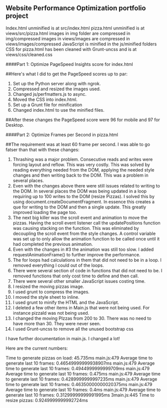 ## Website Performance Optimization portfolio project

Index.html unminified is at src/index.html
pizza.html unminified is at views/src/pizza.html
images in img folder are compressed in img/compressed
images in views/images are compressed in views/images/compressed
JavaScript is minified in the js/minified folders
CSS for pizza.html has been cleaned with Grunt-uncss and is at views/css/cleaned.css


####Part 1: Optimize PageSpeed Insights score for index.html

##Here's what I did to get the PageSpeed scores up to par:

1. Set up the Python server along with ngrok.
2. Compressed and resized the images used.
3. Changed js/perfmatters.js to async.
4. Moved the CSS into index.html.
5. Set up a Grunt file for minification
6. Changed index.html to use the minified files.

##After these changes the PageSpeed score were 96 for mobile and 97 for Desktop.

####Part 2: Optimize Frames per Second in pizza.html

##The requirement was at least 60 frame per second. I was able to go fatser than that with these changes:

1. Thrashing was a major problem. Consecutive reads and writes were forcing layout and reflow. This was very costly. This was solved by reading everything needed from the DOM, applying the needed style changes and then writing back to the DOM. This was a problem in several places.
2. Even with the changes above there were still issues related to writing to the DOM. In several places the DOM was being updated in a loop requiring up to 100 writes to the DOM (resize Pizzas). I solved this by using document.createDocumentFragment. In essence this creates a que for writing to the DOM and then a single update. This greatly improved loading the page too.
3. The next big killer was the scroll event and animation to move the pizzas. Having the scroll event listener call the updatePositions function was causing stacking on the function. This was eliminated by decoupling the scroll event from the style changes. A control variable was set up to only allow the animation function to be called once until it had completed the previous animation.
4. Even with the changes in #3 the animation was still too slow. I added requestAnimationFrame() to further improve the performance.
5. The for loops had calculations in them that did not need to be in a loop. I removed everything I could out of the loops.
6. There were several section of code in functions that did not need to be. I removed functions that only cost time to define and then call.
7. There were several other smaller JavaScript issues costing time. 
8. I resized the moving pizzas image.
9. I used grunt to compress the images.
10. I moved the style sheet to inline.
11. I used grunt to minify the HTML and the JavaScript.
12. I deleted a few other items in Main.js that were not being used. For instance pizzaId was not being used.
13. I changed the moving PIzzas from 200 to 30. There was no need to have more than 30. They were never seen.
14. I used Grunt-uncss to remove all the unused bootstrap css 

I have further documentation in main.js. I changed a lot!

Here are the current numbers:

Time to generate pizzas on load: 45.735ms
main.js:479 Average time to generate last 10 frames: 0.46549999999938907ms
main.js:479 Average time to generate last 10 frames: 0.4944999999999709ms
main.js:479 Average time to generate last 10 frames: 0.475ms
main.js:479 Average time to generate last 10 frames: 0.4289999999997235ms
main.js:479 Average time to generate last 10 frames: 0.46350000000020375ms
main.js:479 Average time to generate last 10 frames: 0.4ms
main.js:479 Average time to generate last 10 frames: 0.31299999999991995ms
3main.js:445 Time to resize pizzas: 0.9249999999992724ms
